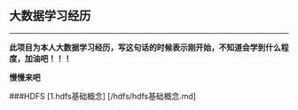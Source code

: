 ## 大数据学习经历

--------------------
__此项目为本人大数据学习经历，写这句话的时候表示刚开始，不知道会学到什么程度，加油吧！！！__

__慢慢来吧__

###HDFS
[1.hdfs基础概念] [/hdfs/hdfs基础概念.md]



